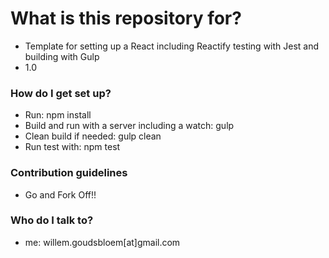 # What is this repository for? #

* Template for setting up a React including Reactify testing with Jest and building with Gulp
* 1.0

### How do I get set up? ###

* Run: npm install
* Build and run with a server including a watch: gulp
* Clean build if needed: gulp clean
* Run test with: npm test

### Contribution guidelines ###

* Go and Fork Off!!

### Who do I talk to? ###

* me: willem.goudsbloem[at]gmail.com